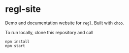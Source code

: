# regl-site

Demo and documentation website for [`regl`](https://github.com/mikolalysenko/regl). Built with [`choo`](https://github.com/yoshuawuyts/choo).

To run locally, clone this repository and call

```
npm install
npm start
```